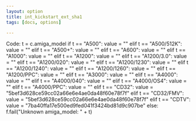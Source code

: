 ```yaml
---
layout: option
title: int_kickstart_ext_sha1
tags: [docs, options]

---
```


Code:
    t = c.amiga_model
    if t == "A500":
        value = ""
    elif t == "A500/512K":
        value = ""
    elif t == "A500+":
        value = ""
    elif t == "A600":
        value = ""
    elif t == "A1000":
        value = ""
    elif t == "A1200":
        value = ""
    elif t == "A1200/3.0":
        value = ""
    elif t == "A1200/020":
        value = ""
    elif t == "A1200/1230":
        value = ""
    elif t == "A1200/1240":
        value = ""
    elif t == "A1200/1260":
        value = ""
    elif t == "A1200/PPC":
        value = ""
    elif t == "A3000":
        value = ""
    elif t == "A4000":
        value = ""
    elif t == "A4000/040":
        value = ""
    elif t == "A4000/OS4":
        value = ""
    elif t == "A4000/PPC":
        value = ""
    elif t == "CD32":
        value = "5bef3d628ce59cc02a66e6e4ae0da48f60e78f7f"
    elif t == "CD32/FMV":
        value = "5bef3d628ce59cc02a66e6e4ae0da48f60e78f7f"
    elif t == "CDTV":
        value = "7ba40ffa17e500ed9fed041f3424bd81d9c907be"
    else:
        f.fail("Unknown amiga_model: " + t)
